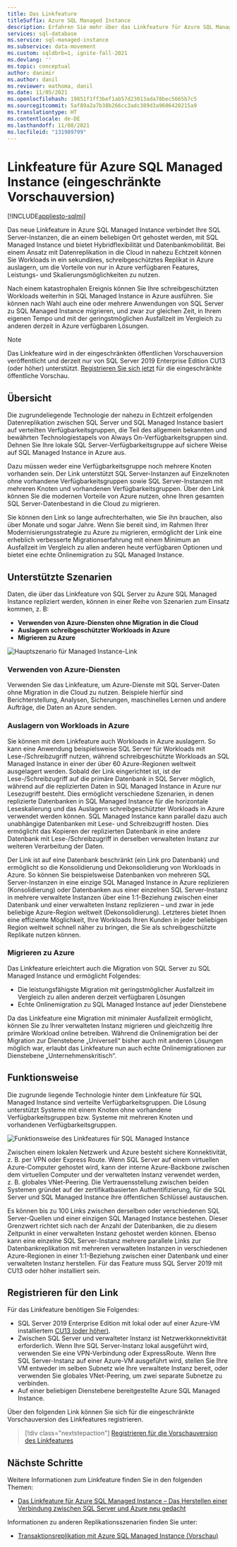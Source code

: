 ```yaml
---
title: Das Linkfeature
titleSuffix: Azure SQL Managed Instance
description: Erfahren Sie mehr über das Linkfeature für Azure SQL Managed Instance, um Daten kontinuierlich aus SQL Server in die Cloud zu replizieren oder Ihre SQL Server-Datenbanken mit der geringstmöglichen Ausfallzeit zu migrieren.
services: sql-database
ms.service: sql-managed-instance
ms.subservice: data-movement
ms.custom: sqldbrb=1, ignite-fall-2021
ms.devlang: ''
ms.topic: conceptual
author: danimir
ms.author: danil
ms.reviewer: mathoma, danil
ms.date: 11/05/2021
ms.openlocfilehash: 19851f1ff3bef1ab57d23013ada78bec5665b7c5
ms.sourcegitcommit: 5af89a2a7b38b266cc3adc389d3a9606420215a9
ms.translationtype: HT
ms.contentlocale: de-DE
ms.lasthandoff: 11/08/2021
ms.locfileid: "131989799"
---
```

# <a name="link-feature-for-azure-sql-managed-instance-limited-preview"></a>Linkfeature für Azure SQL Managed Instance (eingeschränkte Vorschauversion)
[!INCLUDE[appliesto-sqlmi](../includes/appliesto-sqlmi.md)]

Das neue Linkfeature in Azure SQL Managed Instance verbindet Ihre SQL Server-Instanzen, die an einem beliebigen Ort gehostet werden, mit SQL Managed Instance und bietet Hybridflexibilität und Datenbankmobilität. Bei einem Ansatz mit Datenreplikation in die Cloud in nahezu Echtzeit können Sie Workloads in ein sekundäres, schreibgeschütztes Replikat in Azure auslagern, um die Vorteile von nur in Azure verfügbaren Features, Leistungs- und Skalierungsmöglichkeiten zu nutzen. 

Nach einem katastrophalen Ereignis können Sie Ihre schreibgeschützten Workloads weiterhin in SQL Managed Instance in Azure ausführen. Sie können nach Wahl auch eine oder mehrere Anwendungen von SQL Server zu SQL Managed Instance migrieren, und zwar zur gleichen Zeit, in Ihrem eigenen Tempo und mit der geringstmöglichen Ausfallzeit im Vergleich zu anderen derzeit in Azure verfügbaren Lösungen.

> [!NOTE]
> Das Linkfeature wird in der eingeschränkten öffentlichen Vorschauversion veröffentlicht und derzeit nur von SQL Server 2019 Enterprise Edition CU13 (oder höher) unterstützt. [Registrieren Sie sich jetzt](https://aka.ms/mi-link-signup) für die eingeschränkte öffentliche Vorschau. 

## <a name="overview"></a>Übersicht

Die zugrundeliegende Technologie der nahezu in Echtzeit erfolgenden Datenreplikation zwischen SQL Server und SQL Managed Instance basiert auf verteilten Verfügbarkeitsgruppen, die Teil des allgemein bekannten und bewährten Technologiestapels von Always On-Verfügbarkeitsgruppen sind. Dehnen Sie Ihre lokale SQL Server-Verfügbarkeitsgruppe auf sichere Weise auf SQL Managed Instance in Azure aus. 

Dazu müssen weder eine Verfügbarkeitsgruppe noch mehrere Knoten vorhanden sein. Der Link unterstützt SQL Server-Instanzen auf Einzelknoten ohne vorhandene Verfügbarkeitsgruppen sowie SQL Server-Instanzen mit mehreren Knoten und vorhandenen Verfügbarkeitsgruppen. Über den Link können Sie die modernen Vorteile von Azure nutzen, ohne Ihren gesamten SQL Server-Datenbestand in die Cloud zu migrieren.

Sie können den Link so lange aufrechterhalten, wie Sie ihn brauchen, also über Monate und sogar Jahre. Wenn Sie bereit sind, im Rahmen Ihrer Modernisierungsstrategie zu Azure zu migrieren, ermöglicht der Link eine erheblich verbesserte Migrationserfahrung mit einem Minimum an Ausfallzeit im Vergleich zu allen anderen heute verfügbaren Optionen und bietet eine echte Onlinemigration zu SQL Managed Instance.

## <a name="supported-scenarios"></a>Unterstützte Szenarien

Daten, die über das Linkfeature von SQL Server zu Azure SQL Managed Instance repliziert werden, können in einer Reihe von Szenarien zum Einsatz kommen, z. B: 

- **Verwenden von Azure-Diensten ohne Migration in die Cloud** 
- **Auslagern schreibgeschützter Workloads in Azure** 
- **Migrieren zu Azure**

![Hauptszenario für Managed Instance-Link](./media/managed-instance-link/mi-link-main-scenario.png)


### <a name="use-azure-services"></a>Verwenden von Azure-Diensten 

Verwenden Sie das Linkfeature, um Azure-Dienste mit SQL Server-Daten ohne Migration in die Cloud zu nutzen. Beispiele hierfür sind Berichterstellung, Analysen, Sicherungen, maschinelles Lernen und andere Aufträge, die Daten an Azure senden. 

### <a name="offload-workloads-to-azure"></a>Auslagern von Workloads in Azure 

Sie können mit dem Linkfeature auch Workloads in Azure auslagern. So kann eine Anwendung beispielsweise SQL Server für Workloads mit Lese-/Schreibzugriff nutzen, während schreibgeschützte Workloads an SQL Managed Instance in einer der über 60 Azure-Regionen weltweit ausgelagert werden. Sobald der Link eingerichtet ist, ist der Lese-/Schreibzugriff auf die primäre Datenbank in SQL Server möglich, während auf die replizierten Daten in SQL Managed Instance in Azure nur Lesezugriff besteht. Dies ermöglicht verschiedene Szenarien, in denen replizierte Datenbanken in SQL Managed Instance für die horizontale Leseskalierung und das Auslagern schreibgeschützter Workloads in Azure verwendet werden können. SQL Managed Instance kann parallel dazu auch unabhängige Datenbanken mit Lese- und Schreibzugriff hosten. Dies ermöglicht das Kopieren der replizierten Datenbank in eine andere Datenbank mit Lese-/Schreibzugriff in derselben verwalteten Instanz zur weiteren Verarbeitung der Daten.

Der Link ist auf eine Datenbank beschränkt (ein Link pro Datenbank) und ermöglicht so die Konsolidierung und Dekonsolidierung von Workloads in Azure. So können Sie beispielsweise Datenbanken von mehreren SQL Server-Instanzen in eine einzige SQL Managed Instance in Azure replizieren (Konsolidierung) oder Datenbanken aus einer einzelnen SQL Server-Instanz in mehrere verwaltete Instanzen über eine 1:1-Beziehung zwischen einer Datenbank und einer verwalteten Instanz replizieren – und zwar in jede beliebige Azure-Region weltweit (Dekonsolidierung). Letzteres bietet Ihnen eine effiziente Möglichkeit, Ihre Workloads Ihren Kunden in jeder beliebigen Region weltweit schnell näher zu bringen, die Sie als schreibgeschützte Replikate nutzen können.

### <a name="migrate-to-azure"></a>Migrieren zu Azure 

Das Linkfeature erleichtert auch die Migration von SQL Server zu SQL Managed Instance und ermöglicht Folgendes: 

- Die leistungsfähigste Migration mit geringstmöglicher Ausfallzeit im Vergleich zu allen anderen derzeit verfügbaren Lösungen
- Echte Onlinemigration zu SQL Managed Instance auf jeder Dienstebene 

Da das Linkfeature eine Migration mit minimaler Ausfallzeit ermöglicht, können Sie zu Ihrer verwalteten Instanz migrieren und gleichzeitig Ihre primäre Workload online betreiben. Während die Onlinemigration bei der Migration zur Dienstebene „Universell“ bisher auch mit anderen Lösungen möglich war, erlaubt das Linkfeature nun auch echte Onlinemigrationen zur Dienstebene „Unternehmenskritisch“. 

## <a name="how-it-works"></a>Funktionsweise

Die zugrunde liegende Technologie hinter dem Linkfeature für SQL Managed Instance sind verteilte Verfügbarkeitsgruppen. Die Lösung unterstützt Systeme mit einem Knoten ohne vorhandene Verfügbarkeitsgruppen bzw. Systeme mit mehreren Knoten und vorhandenen Verfügbarkeitsgruppen.  

![Funktionsweise des Linkfeatures für SQL Managed Instance](./media/managed-instance-link/mi-link-ag-dag.png)

Zwischen einem lokalen Netzwerk und Azure besteht sichere Konnektivität, z. B. per VPN oder Express Route. Wenn SQL Server auf einem virtuellen Azure-Computer gehostet wird, kann der interne Azure-Backbone zwischen dem virtuellen Computer und der verwalteten Instanz verwendet werden, z. B. globales VNet-Peering. Die Vertrauensstellung zwischen beiden Systemen gründet auf der zertifikatbasierten Authentifizierung, für die SQL Server und SQL Managed Instance ihre öffentlichen Schlüssel austauschen.

Es können bis zu 100 Links zwischen derselben oder verschiedenen SQL Server-Quellen und einer einzigen SQL Managed Instance bestehen. Dieser Grenzwert richtet sich nach der Anzahl der Datenbanken, die zu diesem Zeitpunkt in einer verwalteten Instanz gehostet werden können. Ebenso kann eine einzelne SQL Server-Instanz mehrere parallele Links zur Datenbankreplikation mit mehreren verwalteten Instanzen in verschiedenen Azure-Regionen in einer 1:1-Beziehung zwischen einer Datenbank und einer verwalteten Instanz herstellen. Für das Feature muss SQL Server 2019 mit CU13 oder höher installiert sein.

## <a name="sign-up-for-link"></a>Registrieren für den Link

Für das Linkfeature benötigen Sie Folgendes:

- SQL Server 2019 Enterprise Edition mit lokal oder auf einer Azure-VM installiertem [CU13 (oder höher)](https://support.microsoft.com/topic/kb5005679-cumulative-update-13-for-sql-server-2019-5c1be850-460a-4be4-a569-fe11f0adc535).
- Zwischen SQL Server und verwalteter Instanz ist Netzwerkkonnektivität erforderlich. Wenn Ihre SQL Server-Instanz lokal ausgeführt wird, verwenden Sie eine VPN-Verbindung oder ExpressRoute. Wenn Ihre SQL Server-Instanz auf einer Azure-VM ausgeführt wird, stellen Sie Ihre VM entweder im selben Subnetz wie Ihre verwaltete Instanz bereit, oder verwenden Sie globales VNet-Peering, um zwei separate Subnetze zu verbinden. 
- Auf einer beliebigen Dienstebene bereitgestellte Azure SQL Managed Instance.

Über den folgenden Link können Sie sich für die eingeschränkte Vorschauversion des Linkfeatures registrieren. 

> [!div class="nextstepaction"]
> [Registrieren für die Vorschauversion des Linkfeatures](https://aka.ms/mi-link-signup)

## <a name="next-steps"></a>Nächste Schritte

Weitere Informationen zum Linkfeature finden Sie in den folgenden Themen:

- [Das Linkfeature für Azure SQL Managed Instance – Das Herstellen einer Verbindung zwischen SQL Server und Azure neu gedacht](https://aka.ms/mi-link-techblog)

Informationen zu anderen Replikationsszenarien finden Sie unter: 

- [Transaktionsreplikation mit Azure SQL Managed Instance (Vorschau)](replication-transactional-overview.md)

